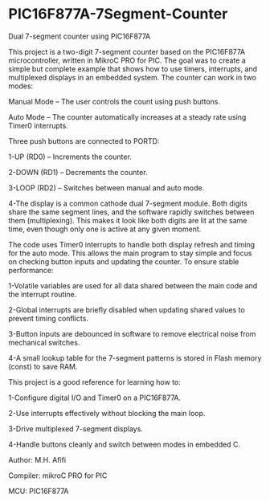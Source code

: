 # PIC16F877A-7Segment-Counter
Dual 7-segment counter using PIC16F877A

This project is a two-digit 7-segment counter based on the PIC16F877A microcontroller, written in MikroC PRO for PIC. The goal was to create a simple but complete example that shows how to use timers, interrupts, and multiplexed displays in an embedded system.
The counter can work in two modes:

Manual Mode – The user controls the count using push buttons.

Auto Mode – The counter automatically increases at a steady rate using Timer0 interrupts.

Three push buttons are connected to PORTD:

1-UP (RD0) – Increments the counter.

2-DOWN (RD1) – Decrements the counter.

3-LOOP (RD2) – Switches between manual and auto mode.

4-The display is a common cathode dual 7-segment module. Both digits share the same segment lines, and the software rapidly switches between them (multiplexing). This makes it look like both digits are lit at the same time, even though only one is active at any given moment.

The code uses Timer0 interrupts to handle both display refresh and timing for the auto mode. This allows the main program to stay simple and focus on checking button inputs and updating the counter.
To ensure stable performance:

1-Volatile variables are used for all data shared between the main code and the interrupt routine.

2-Global interrupts are briefly disabled when updating shared values to prevent timing conflicts.

3-Button inputs are debounced in software to remove electrical noise from mechanical switches.

4-A small lookup table for the 7-segment patterns is stored in Flash memory (const) to save RAM.

This project is a good reference for learning how to:

1-Configure digital I/O and Timer0 on a PIC16F877A.

2-Use interrupts effectively without blocking the main loop.

3-Drive multiplexed 7-segment displays.

4-Handle buttons cleanly and switch between modes in embedded C.

Author: M.H. Afifi

Compiler: mikroC PRO for PIC

MCU: PIC16F877A
